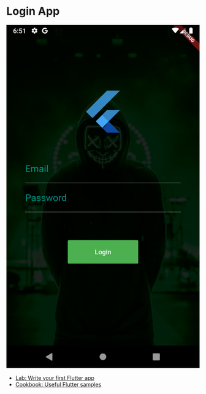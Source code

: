 # Login App

![Login Page](https://raw.githubusercontent.com/hhhrrrttt222111/FLuTTuR/master/LOGIN_PAGE/Screenshot.png)


- [Lab: Write your first Flutter app](https://flutter.dev/docs/get-started/codelab)
- [Cookbook: Useful Flutter samples](https://flutter.dev/docs/cookbook)

